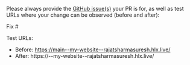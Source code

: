 Please always provide the [GitHub issue(s)](../issues) your PR is for, as well as test URLs where your change can be observed (before and after):

Fix #<gh-issue-id>

Test URLs:
- Before: https://main--my-website--rajatsharmasuresh.hlx.live/
- After: https://<branch>--my-website--rajatsharmasuresh.hlx.live/
